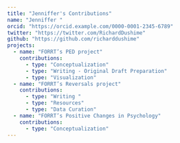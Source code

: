 ```yaml
---
title: "Jenniffer's Contributions"
name: "Jenniffer "
orcid: "https://orcid.example.com/0000-0001-2345-6789"
twitter: "https://twitter.com/RichardDushime"
github: "https://github.com/richarddushime"
projects:
  - name: "FORRT’s PED project"
    contributions:
      - type: "Conceptualization"
      - type: "Writing - Original Draft Preparation"
      - type: "Visualization"
  - name: "FORRT’s Reversals project"
    contributions:
      - type: "Writing "
      - type: "Resources"
      - type: "Data Curation"
  - name: "FORRT’s Positive Changes in Psychology"
    contributions:
      - type: "Conceptualization"
---
```


